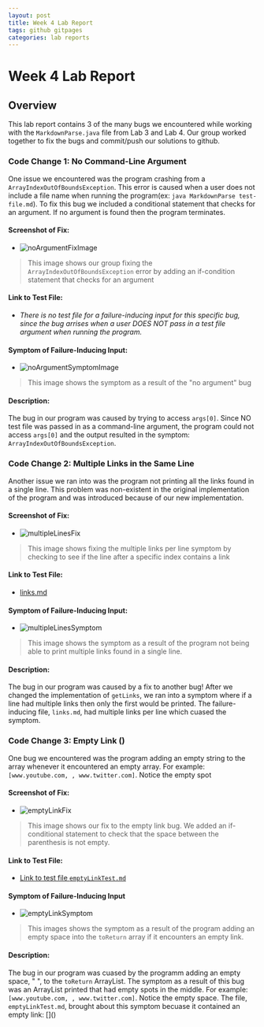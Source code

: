 ```yaml
---
layout: post
title: Week 4 Lab Report
tags: github gitpages
categories: lab reports
---
```


# Week 4 Lab Report

## Overview

This lab report contains 3 of the many bugs we encountered while working with the `MarkdownParse.java` file from Lab 3 and Lab 4. Our group worked together to fix the bugs and commit/push our solutions to github.

### Code Change 1: No Command-Line Argument

One issue we encountered was the program crashing from a `ArrayIndexOutOfBoundsException`. This error is caused when a user does not include a file name when running the program(ex: `java MarkdownParse test-file.md`). To fix this bug we included a conditional statement that checks for an argument. If no argument is found then the program terminates.

#### Screenshot of Fix:
* ![noArgumentFixImage](https://bsalinassanchez.github.io/cse15l-lab-reports/images/noargumentfix.png)
>This image shows our group fixing the `ArrayIndexOutOfBoundsException` error by adding an if-condition statement that checks for an argument

#### Link to Test File:
* *There is no test file for a failure-inducing input for this specific bug, since the bug arrises when a user DOES NOT pass in a test file argument when running the program.*

#### Symptom of Failure-Inducing Input:
* ![noArgumentSymptomImage](https://bsalinassanchez.github.io/cse15l-lab-reports/images/noargumenterror.png)
>This image shows the symptom as a result of the "no argument" bug

#### Description:

The bug in our program was caused by trying to access `args[0]`. Since NO test file was passed in as a command-line argument, the program could not access `args[0]` and the output resulted in the symptom: `ArrayIndexOutOfBoundsException`.


### Code Change 2: Multiple Links in the Same Line
Another issue we ran into was the program not printing all the links found in a single line. This problem was non-existent in the original implementation of the program and was introduced because of our new implementation.

#### Screenshot of Fix:

* ![multipleLinesFix](https://bsalinassanchez.github.io/cse15l-lab-reports/images/multiplelinesfix.png)
>This image shows fixing the multiple links per line symptom by checking to see if the line after a specific index contains a link

#### Link to Test File:
* [links.md](https://github.com/bsalinassanchez/markdown-parse/blob/ba30c2bc957654b5eff12946f7f033e99f9f26f5/links.md)

#### Symptom of Failure-Inducing Input: 
* ![multipleLinesSymptom](https://bsalinassanchez.github.io/cse15l-lab-reports/images/multiplelinessymptom.png)
>This image shows the symptom as a result of the program not being able to print multiple links found in a single line.

#### Description:

The bug in our program was caused by a fix to another bug! After we changed the implementation of `getLinks`, we ran into a symptom where if a line had multiple links then only the first would be printed. The failure-inducing file, `links.md`, had multiple links per line which cuased the symptom.

### Code Change 3: Empty Link ([]())

One bug we encountered was the program adding an empty string to the array whenever it encountered an empty array. For example: `[www.youtube.com, , www.twitter.com]`. Notice the empty spot

#### Screenshot of Fix:

* ![emptyLinkFix](https://bsalinassanchez.github.io/cse15l-lab-reports/images/emptylinkfix.png)
>This image shows our fix to the empty link bug. We added an if-conditional statement to check that the space between the parenthesis is not empty.

#### Link to Test File:

* [Link to test file `emptyLinkTest.md`](https://github.com/bsalinassanchez/markdown-parse/blob/main/emptyLinkTest.md)

#### Symptom of Failure-Inducing Input

* ![emptyLinkSymptom](https://bsalinassanchez.github.io/cse15l-lab-reports/images/emptylinksymptom.png)
>This images shows the symptom as a result of the program adding an empty space into the `toReturn` array if it encounters an empty link.

#### Description: 

The bug in our program was cuased by the programm adding an empty space, " ", to the `toReturn` ArrayList. The symptom as a result of this bug was an ArrayList printed that had empty spots in the middle. For example: `[www.youtube.com, , www.twitter.com]`. Notice the empty space. The file, `emptyLinkTest.md`, brought about this symptom becuase it contained an empty link: \[\]\(\)





